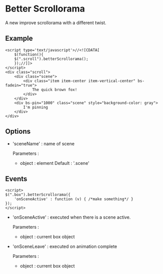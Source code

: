 Better Scrollorama
==================
A new improve scrollorama with a different twist.

Example
--------

    <script type='text/javascript'>//<![CDATA[
        $(function(){
        $(".scroll").betterScrollorama();
        });//]]>
    </script>
    <div class="scroll">
        <div class="scene">
            <div class="item item-center item-vertical-center" bs-fadein="true">
                The quick brown fox!
            </div>
        </div>
        <div bs-pin="1000" class="scene" style="background-color: gray">
            I'm pinning
        </div>
    </div>


Options
-------

* 'sceneName' : name of scene

    Parameters :
    + object : element
    Default : '.scene'

Events
-------

    <script>
    $(".box").betterScrollorama({
        'onSceneActive' : function (v) { /*make something*/ }
    });
    </script>

* 'onSceneActive' : executed when there is a scene active.

    Parameters :
    + object : current box object

* 'onSceneLeave' : executed on animation complete

    Parameters :
    + object : current box object
